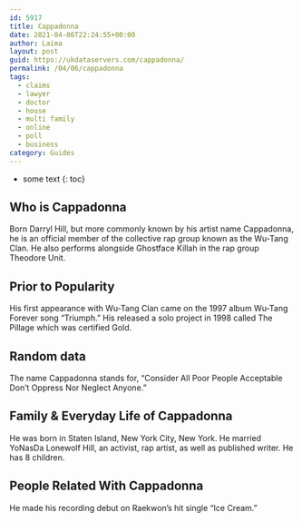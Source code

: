 ```yaml
---
id: 5917
title: Cappadonna
date: 2021-04-06T22:24:55+00:00
author: Laima
layout: post
guid: https://ukdataservers.com/cappadonna/
permalink: /04/06/cappadonna
tags:
  - claims
  - lawyer
  - doctor
  - house
  - multi family
  - online
  - poll
  - business
category: Guides
---
```


* some text
{: toc}


## Who is Cappadonna
                  
                  
                  
Born Darryl Hill, but more commonly known by his artist name Cappadonna, he is an official member of the collective rap group known as the Wu-Tang Clan. He also performs alongside Ghostface Killah in the rap group Theodore Unit.
                  
              
            
              
            
                
                
                
## Prior to Popularity
                  
                  
                  
His first appearance with Wu-Tang Clan came on the 1997 album Wu-Tang Forever song &#8220;Triumph.&#8221; His released a solo project in 1998 called The Pillage which was certified Gold.
                  
              
            
              
            
                
                
                
## Random data
                  
                  
                  
The name Cappadonna stands for, &#8220;Consider All Poor People Acceptable Don&#8217;t Oppress Nor Neglect Anyone.&#8221;
                  
              
            
              
            
                
                
                
## Family & Everyday Life of Cappadonna
                  
                  
                  
He was born in Staten Island, New York City, New York. He married YoNasDa Lonewolf Hill, an activist, rap artist, as well as published writer. He has 8 children.
                  
              
            
              
            
                
                
                
## People Related With Cappadonna
                  
                  
                  
He made his recording debut on Raekwon&#8217;s hit single &#8220;Ice Cream.&#8221;
                  
              
            
              
            
                
              
            
              
              
            
            
              
            
          
          
          